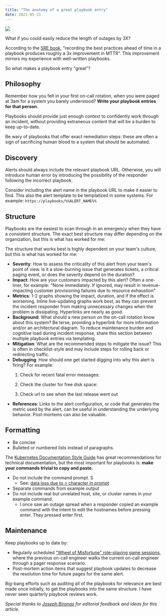 ```yaml
---
title: "The anatomy of a great playbook entry"
date: 2021-05-21
---
```

![](https://i.snap.as/H0yXNAle.webp)

What if you could easily reduce the length of outages by 3X?

According to the [SRE book](https://sre.google/sre-book/introduction/), "recording the best practices ahead of time in a playbook produces roughly a 3x improvement in MTTR".  This improvement mirrors my experience with well-written playbooks.

So what makes a playbook entry "great"?

<!--more-->

## Philosophy

Remember how you felt in your first on-call rotation, when you were paged at 3am for a system you barely understood? **Write your playbook entries for that person.**

Playbooks should provide just enough context to confidently work through an incident, without providing extraneous content that will be a burden to keep up-to-date.

Be wary of playbooks that offer exact remediation steps: these are often a sign of sacrificing human blood to a system that should be automated.

## Discovery

Alerts should always include the relevant playbook URL. Otherwise, you will introduce human error by introducing the possibility of the responder following the incorrect playbook.

Consider including the alert name in the playbook URL to make it easier to find. This also the alert template to be templatized in some systems. For example: `https://playbooks/%%ALERT_NAME%%`

## Structure

Playbooks are the easiest to scan through in an emergency when they have a consistent structure. The exact best structure may differ depending on the organization, but this is what has worked for me:

The structure that works best is highly dependent on your team's culture, but this is what has worked for me:

* **Severity**: How to assess the criticality of this alert from your team's point of view. Is it a slow-burning issue that generates tickets, a critical paging event, or does the severity depend on the duration?
* **Impact**: How are your customers impacted by this alert? Often a one-liner, for example: "None immediately. If ignored, may result in revenue-impacting customer provisioning failures due to resource exhaustion"
* **Metrics**: 1-2 graphs showing the impact, duration, and if the effect is worsening. Inline live-updating graphs work best, as they can prevent the incident responder from making unnecessary changes when the problem is dissipating. Hyperlinks are nearly as good.
* **Background**: What should a new person on the on-call rotation know about this system? Be terse, providing a hyperlink for more information and/or an architectural diagram. To reduce maintenance burden and cognitive load during incident response, share this section between multiple playbook entries via templating.
* **Mitigation**: What are the recommended steps to mitigate the issue? This is often in checklist-style and may include steps for rolling back or redirecting traffic.
* **Debugging**: How should one get started digging into why this alert is firing? For example:
  1. Check for recent fatal error messages:

  2. Check the cluster for free disk space:

  3. Check url to see when the last release went out
* **References**: Links to the alert configuration, or code that generates the metric used by the alert, can be useful in understanding the underlying behavior. Post-mortems can also be valuable.

## Formatting

* Be concise
* Bulleted or numbered lists instead of paragraphs.

The [Kubernetes Documentation Style Guide](https://kubernetes.io/docs/contribute/style/style-guide/)  has great recommendations for technical documentation, but the most important for playbooks is: **make your commands trivial to copy and paste.**

* Do not include the command prompt. S
  * See: [data loss due to > character in prompt](https://tanelpoder.com/posts/how-to-stay-safe-in-shell/)
* Separate commands from example output
* Do not include real but unrelated host, site, or cluster names in your example command.
  * I once saw an outage spread when a responder copied an example command with the intent to edit the hostnames before pressing enter. They pressed enter first.

## Maintenance

Keep playbooks up to date by:

* Regularly scheduled ["Wheel of Misfortune" role-playing game sessions](%5Bhttps://sre.google/sre-book/accelerating-sre-on-call/), where the previous on-call engineer walks the current on-call engineer through a pager response scenario.
* Post-mortem action items that suggest playbook updates to decrease the resolution time for future pages for the same alert.

Big-bang efforts such as auditing all of the playbooks for relevance are best made once initially, to get the playbooks into the same structure. I have never seen quarterly playbook reviews work.

_Special thanks to [Joseph Bironas](https://josebiro.medium.com/) for editorial feedback and ideas for this article._